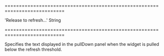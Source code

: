 <!--**
/*-------------------------------------------
    Auto-generated file. Do not modify.
-------------------------------------------

**-->
===========================================================================
<!--default-->'Release to refresh...'<!--/default-->
<!--type-->String<!--/type-->
===========================================================================

<!--shortDescription-->
Specifies the text displayed in the pullDown panel when the widget is pulled below the refresh threshold.
<!--/shortDescription-->

<!--fullDescription-->

<!--/fullDescription-->